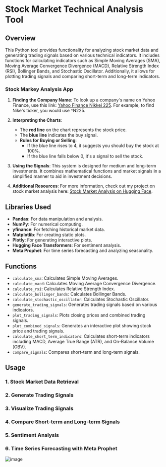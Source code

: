 # Stock Market Technical Analysis Tool

## Overview
This Python tool provides functionality for analyzing stock market data and generating trading signals based on various technical indicators. It includes functions for calculating indicators such as Simple Moving Averages (SMA), Moving Average Convergence Divergence (MACD), Relative Strength Index (RSI), Bollinger Bands, and Stochastic Oscillator. Additionally, it allows for plotting trading signals and comparing short-term and long-term indicators.

### Stock Markey Analysis App
1. **Finding the Company Name**: To look up a company's name on Yahoo Finance, use this link: [Yahoo Finance Nikkei 225](https://finance.yahoo.com/quote/%5EN225/). For example, to find Nike's ticker, you would use ^N225.

2. **Interpreting the Charts**:
   - The **red line** on the chart represents the stock price.
   - The **blue line** indicates the buy signal.
   - **Rules for Buying or Selling**:
     - If the blue line rises to 4, it suggests you should buy the stock at 100%.
     - If the blue line falls below 0, it's a signal to sell the stock.

3. **Using the Signals**: This system is designed for medium and long-term investments. It combines mathematical functions and market signals in a simplified manner to aid in investment decisions.

4. **Additional Resources**: For more information, check out my project on stock market analysis here: [Stock Market Analysis on Hugging Face](https://huggingface.co/spaces/JayLacoma/Stock_Market_Analysis).


## Libraries Used
- **Pandas**: For data manipulation and analysis.
- **NumPy**: For numerical computing.
- **yfinance**: For fetching historical market data.
- **Matplotlib**: For creating static plots.
- **Plotly**: For generating interactive plots.
- **Hugging Face Transformers**: For sentiment analysis.
- **Meta Prophet**: For time series forecasting and analyzing seasonality.

## Functions
- `calculate_sma`: Calculates Simple Moving Averages.
- `calculate_macd`: Calculates Moving Average Convergence Divergence.
- `calculate_rsi`: Calculates Relative Strength Index.
- `calculate_bollinger_bands`: Calculates Bollinger Bands.
- `calculate_stochastic_oscillator`: Calculates Stochastic Oscillator.
- `generate_trading_signals`: Generates trading signals based on various indicators.
- `plot_trading_signals`: Plots closing prices and combined trading signals.
- `plot_combined_signals`: Generates an interactive plot showing stock price and trading signals.
- `calculate_short_term_indicators`: Calculates short-term indicators including MACD, Average True Range (ATR), and On-Balance Volume (OBV).
- `compare_signals`: Compares short-term and long-term signals.

## Usage

### 1. Stock Market Data Retrieval

### 2. Generate Trading Signals

### 3. Visualize Trading Signals

### 4. Compare Short-term and Long-term Signals

### 5. Sentiment Analysis

### 6. Time Series Forecasting with Meta Prophet

![image](https://github.com/lacomaofficial/Stock_Market_Analysis/assets/132283879/30099265-7d96-4f46-aac3-6b13a211b350)

